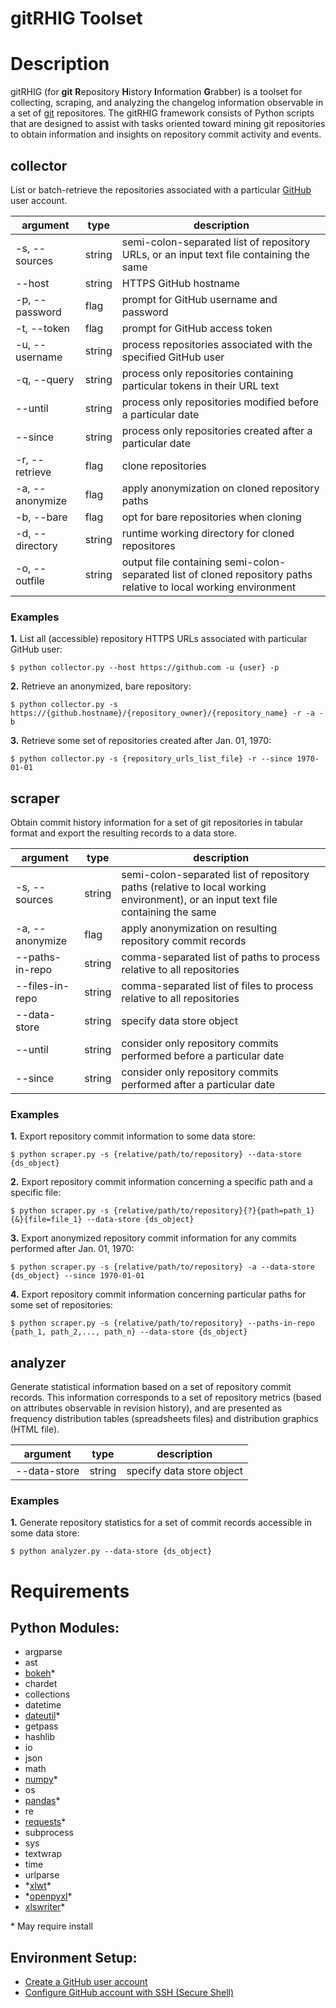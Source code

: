 # gitRHIG Toolset


# Description
gitRHIG (for **git** **R**epository **H**istory **I**nformation **G**rabber) is a toolset for collecting, scraping, and analyzing the changelog information observable in a set of [git](https://git-scm.com/) repositores. The gitRHIG framework consists of Python scripts that are designed to assist with tasks oriented toward mining git repositories to obtain information and insights on repository commit activity and events.


## collector

List or batch-retrieve the repositories associated with a particular [GitHub](https://github.com/) user account.

| argument | type | description |
|----------|------|-------------|
| \-s, \-\-sources | string | semi\-colon\-separated list of repository URLs, or an input text file containing the same |
| \-\-host | string | HTTPS GitHub hostname |
| \-p, \-\-password | flag | prompt for GitHub username and password |
| \-t, \-\-token | flag | prompt for GitHub access token |
| \-u, \-\-username | string | process repositories associated with the specified GitHub user |
| \-q, \-\-query | string | process only repositories containing particular tokens in their URL text |
| \-\-until | string | process only repositories modified before a particular date |
| \-\-since | string | process only repositories created after a particular date |
| \-r, \-\-retrieve | flag | clone repositories |
| \-a, \-\-anonymize | flag | apply anonymization on cloned repository paths |
| \-b, \-\-bare | flag | opt for bare repositories when cloning |
| \-d, \-\-directory | string | runtime working directory for cloned repositores |
| \-o, \-\-outfile | string | output file containing semi\-colon\-separated list of cloned repository paths relative to local working environment |

### Examples

**1.** List all (accessible) repository HTTPS URLs associated with particular GitHub user:
```
$ python collector.py --host https://github.com -u {user} -p
```

**2.** Retrieve an anonymized, bare repository:
```
$ python collector.py -s https://{github.hostname}/{repository_owner}/{repository_name} -r -a -b
```

**3.** Retrieve some set of repositories created after Jan. 01, 1970:
```
$ python collector.py -s {repository_urls_list_file} -r --since 1970-01-01
```



## scraper

Obtain commit history information for a set of git repositories in tabular format and export the resulting records to a data store.

| argument | type | description |
|----------|------|-------------|
| \-s, \-\-sources | string | semi\-colon\-separated list of repository paths \(relative to local working environment\), or an input text file containing the same |
| \-a, \-\-anonymize | flag | apply anonymization on resulting repository commit records |
| \-\-paths\-in\-repo | string | comma-separated list of paths to process relative to all repositories |
| \-\-files\-in\-repo | string | comma-separated list of files to process relative to all repositories |
| \-\-data\-store | string | specify data store object |
| \-\-until | string | consider only repository commits performed before a particular date |
| \-\-since | string | consider only repository commits performed after a particular date |

### Examples

**1.** Export repository commit information to some data store:
```
$ python scraper.py -s {relative/path/to/repository} --data-store {ds_object}
```

**2.** Export repository commit information concerning a specific path and a specific file:
```
$ python scraper.py -s {relative/path/to/repository}{?}{path=path_1}{&}{file=file_1} --data-store {ds_object}
```

**3.** Export anonymized repository commit information for any commits performed after Jan. 01, 1970:
```
$ python scraper.py -s {relative/path/to/repository} -a --data-store {ds_object} --since 1970-01-01
```

**4.** Export repository commit information concerning particular paths for some set of repositories:
```
$ python scraper.py -s {relative/path/to/repository} --paths-in-repo {path_1, path_2,..., path_n} --data-store {ds_object}
```



## analyzer

Generate statistical information based on a set of repository commit records. This information corresponds to a set of repository metrics \(based on attributes observable in revision history\), and are presented as frequency distribution tables \(spreadsheets files\) and distribution graphics \(HTML file\).

| argument | type | description |
|----------|------|-------------|
| \-\-data\-store | string | specify data store object |

### Examples

**1.** Generate repository statistics for a set of commit records accessible in some data store:
```
$ python analyzer.py --data-store {ds_object}
```



# Requirements

## Python Modules:
- argparse
- ast
- [bokeh](https://pypi.python.org/pypi/bokeh)\*
- chardet
- collections
- datetime
- [dateutil](https://pypi.python.org/pypi/python-dateutil/)\*
- getpass
- hashlib
- io
- json
- math
- [numpy](https://pypi.python.org/pypi/numpy)\*
- os
- [pandas](https://pypi.python.org/pypi/pandas)\*
- re
- [requests](https://pypi.python.org/pypi/requests)\*
- subprocess
- sys
- textwrap
- time
- urlparse
- \*[xlwt](https://pypi.python.org/pypi/xlwt)\*
- \*[openpyxl](https://pypi.python.org/pypi/openpyxl)\*
- [xlswriter](https://pypi.python.org/pypi/XlsxWriter/)\*

\* May require install

## Environment Setup:
- [Create a GitHub user account](https://github.com/join)
- [Configure GitHub account with SSH \(Secure Shell\)](https://help.github.com/articles/connecting-to-github-with-ssh/)
